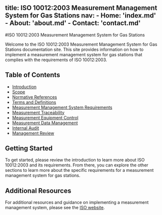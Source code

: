 title: ISO 10012:2003 Measurement Management System for Gas Stations
nav:
    - Home: 'index.md'
    - About: 'about.md'
    - Contact: 'contact.md'
---

#ISO 10012:2003 Measurement Management System for Gas Stations

Welcome to the ISO 10012:2003 Measurement Management System for Gas Stations documentation site. This site provides information on how to implement a measurement management system for gas stations that complies with the requirements of ISO 10012:2003.

## Table of Contents

- [Introduction](introduction.md)
- [Scope](scope.md)
- [Normative References](normative-references.md)
- [Terms and Definitions](terms-and-definitions.md)
- [Measurement Management System Requirements](measurement-management-system-requirements.md)
- [Measurement Traceability](measurement-traceability.md)
- [Measurement Equipment Control](measurement-equipment-control.md)
- [Measurement Data Management](measurement-data-management.md)
- [Internal Audit](internal-audit.md)
- [Management Review](management-review.md)

## Getting Started

To get started, please review the introduction to learn more about ISO 10012:2003 and its requirements. From there, you can explore the other sections to learn more about the specific requirements for a measurement management system for gas stations.

## Additional Resources

For additional resources and guidance on implementing a measurement management system, please see the [ISO website](https://www.iso.org/standard/40850.html).

